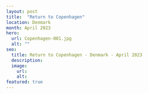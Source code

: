 ```yaml
---
layout: post
title:  "Return to Copenhagen"
location: Denmark
month: April 2023
hero:
  url: Copenhagen-001.jpg
  alt: ""
seo:
  title: Return to Copenhagen - Denmark - April 2023
  description:
  image:
    url: 
    alt:
featured: true
---
```

